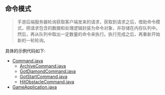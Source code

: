 ## 命令模式

> 手游后端服务器轮询获取客户端发来的请求，获取到请求之后，借助命令模式，把请求包含的数据和处理逻辑封装为命令对象，并存储在内存队列中。然后，再从队列中取出一定数量的命令来执行。执行完成之后，再重新开始新的一轮轮询。

具体的示例代码如下:

- [Command.java](Command.java)
  - [ArchiveCommand.java](ArchiveCommand.java)
  - [GotDiamondCommand.java](GotDiamondCommand.java)
  - [GotStartCommand.java](GotStartCommand.java)
  - [HitObstacleCommand.java](HitObstacleCommand.java)
- [GameApplication.java](GameApplication.java)
